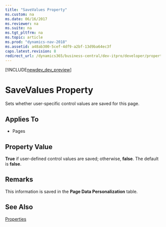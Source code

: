 ```yaml
---
title: "SaveValues Property"
ms.custom: na
ms.date: 06/16/2017
ms.reviewer: na
ms.suite: na
ms.tgt_pltfrm: na
ms.topic: article
ms.prod: "dynamics-nav-2018"
ms.assetid: a48ab300-5cef-4df9-a2bf-13d9ba64ec3f
caps.latest.revision: 8
redirect_url: /dynamics365/business-central/dev-itpro/developer/properties/devenv-properties
---
```


[!INCLUDE[newdev_dev_preview](../includes/newdev_dev_preview.md)]

# SaveValues Property
Sets whether user-specific control values are saved for this page.  
  
## Applies To  
  
-   Pages  
  
## Property Value  
 **True** if user-defined control values are saved; otherwise, **false**. The default is **false**.  
  
## Remarks  
 This information is saved in the **Page Data Personalization** table.  
  
## See Also  
 [Properties](devenv-properties.md)